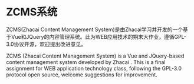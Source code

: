 # ZCMS系统
ZCMS(Zhacai Content Management System)是由Zhacai学习并开发的一个基于Vue和JQuery的内容管理系统。此为WEB应用技术的期末大作业，遵循GPL-3.0协议开源，欢迎提出改进意见。

ZCMS (Zhacai Content Management System) is a Vue and JQuery-based content management system developed by Zhacai . This is a final assignment for WEB application technology class, following the GPL-3.0 protocol open source, welcome suggestions for improvement.
